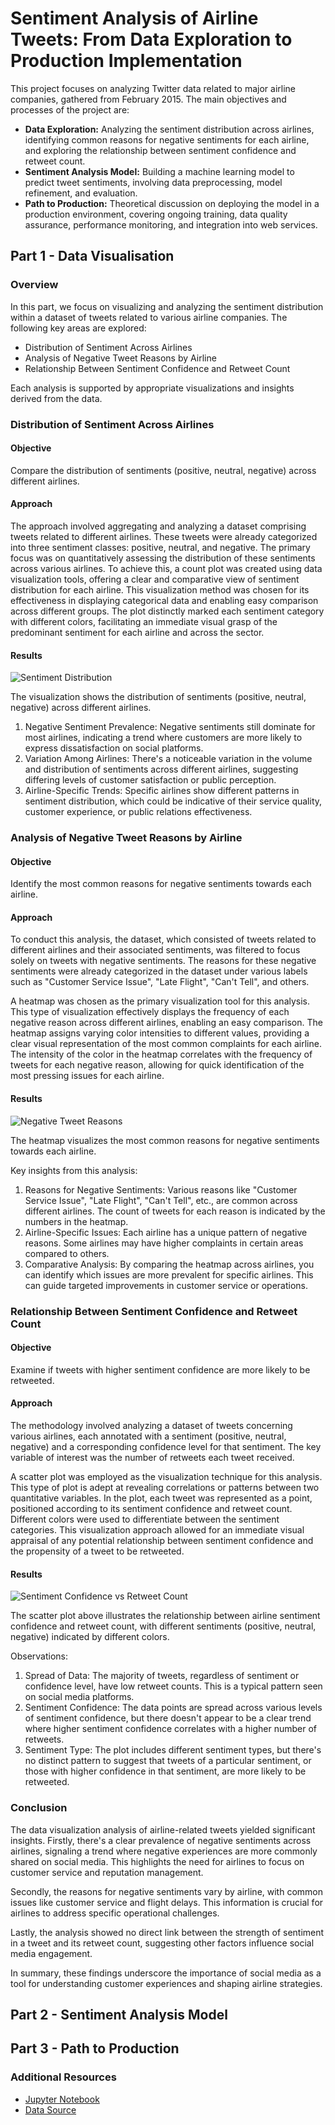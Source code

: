 
# Sentiment Analysis of Airline Tweets: From Data Exploration to Production Implementation

This project focuses on analyzing Twitter data related to major airline companies, gathered from February 2015. The main objectives and processes of the project are:

+ **Data Exploration:** Analyzing the sentiment distribution across airlines, identifying common reasons for negative sentiments for each airline, and exploring the relationship between sentiment confidence and retweet count.
+ **Sentiment Analysis Model:** Building a machine learning model to predict tweet sentiments, involving data preprocessing, model refinement, and evaluation.
+ **Path to Production:** Theoretical discussion on deploying the model in a production environment, covering ongoing training, data quality assurance, performance monitoring, and integration into web services.

## Part 1 - Data Visualisation

### Overview
In this part, we focus on visualizing and analyzing the sentiment distribution within a dataset of tweets related to various airline companies. The following key areas are explored:

- Distribution of Sentiment Across Airlines
- Analysis of Negative Tweet Reasons by Airline
- Relationship Between Sentiment Confidence and Retweet Count

Each analysis is supported by appropriate visualizations and insights derived from the data.

### Distribution of Sentiment Across Airlines

#### Objective
Compare the distribution of sentiments (positive, neutral, negative) across different airlines.

#### Approach
The approach involved aggregating and analyzing a dataset comprising tweets related to different airlines. These tweets were already categorized into three sentiment classes: positive, neutral, and negative. The primary focus was on quantitatively assessing the distribution of these sentiments across various airlines. To achieve this, a count plot was created using data visualization tools, offering a clear and comparative view of sentiment distribution for each airline. This visualization method was chosen for its effectiveness in displaying categorical data and enabling easy comparison across different groups. The plot distinctly marked each sentiment category with different colors, facilitating an immediate visual grasp of the predominant sentiment for each airline and across the sector.

#### Results
![Sentiment Distribution](https://github.com/zaitanabil/Airline-Tweets-Sentiment/blob/main/Distribution%20of%20Sentiments%20Across%20Different%20Airlines.png)

The visualization shows the distribution of sentiments (positive, neutral, negative) across different airlines.
1) Negative Sentiment Prevalence: Negative sentiments still dominate for most airlines, indicating a trend where customers are more likely to express dissatisfaction on social platforms.
2) Variation Among Airlines: There's a noticeable variation in the volume and distribution of sentiments across different airlines, suggesting differing levels of customer satisfaction or public perception.
3) Airline-Specific Trends: Specific airlines show different patterns in sentiment distribution, which could be indicative of their service quality, customer experience, or public relations effectiveness.

### Analysis of Negative Tweet Reasons by Airline

#### Objective
Identify the most common reasons for negative sentiments towards each airline.

#### Approach
To conduct this analysis, the dataset, which consisted of tweets related to different airlines and their associated sentiments, was filtered to focus solely on tweets with negative sentiments. The reasons for these negative sentiments were already categorized in the dataset under various labels such as "Customer Service Issue", "Late Flight", "Can't Tell", and others.

A heatmap was chosen as the primary visualization tool for this analysis. This type of visualization effectively displays the frequency of each negative reason across different airlines, enabling an easy comparison. The heatmap assigns varying color intensities to different values, providing a clear visual representation of the most common complaints for each airline. The intensity of the color in the heatmap correlates with the frequency of tweets for each negative reason, allowing for quick identification of the most pressing issues for each airline.

#### Results
![Negative Tweet Reasons](https://github.com/zaitanabil/Airline-Tweets-Sentiment/blob/main/Most%20Common%20Reasons%20for%20Negative%20Sentiments%20by%20Airline.png)

The heatmap visualizes the most common reasons for negative sentiments towards each airline.

Key insights from this analysis:

1) Reasons for Negative Sentiments: Various reasons like "Customer Service Issue", "Late Flight", "Can't Tell", etc., are common across different airlines. The count of tweets for each reason is indicated by the numbers in the heatmap.
2) Airline-Specific Issues: Each airline has a unique pattern of negative reasons. Some airlines may have higher complaints in certain areas compared to others.
3) Comparative Analysis: By comparing the heatmap across airlines, you can identify which issues are more prevalent for specific airlines. This can guide targeted improvements in customer service or operations.

### Relationship Between Sentiment Confidence and Retweet Count

#### Objective
Examine if tweets with higher sentiment confidence are more likely to be retweeted.

#### Approach
The methodology involved analyzing a dataset of tweets concerning various airlines, each annotated with a sentiment (positive, neutral, negative) and a corresponding confidence level for that sentiment. The key variable of interest was the number of retweets each tweet received.

A scatter plot was employed as the visualization technique for this analysis. This type of plot is adept at revealing correlations or patterns between two quantitative variables. In the plot, each tweet was represented as a point, positioned according to its sentiment confidence and retweet count. Different colors were used to differentiate between the sentiment categories. This visualization approach allowed for an immediate visual appraisal of any potential relationship between sentiment confidence and the propensity of a tweet to be retweeted.

#### Results
![Sentiment Confidence vs Retweet Count](https://github.com/zaitanabil/Airline-Tweets-Sentiment/blob/main/Relationship%20Between%20Sentiment%20Confidence%20and%20Retweet%20Count.png)

The scatter plot above illustrates the relationship between airline sentiment confidence and retweet count, with different sentiments (positive, neutral, negative) indicated by different colors.

Observations:

1) Spread of Data: The majority of tweets, regardless of sentiment or confidence level, have low retweet counts. This is a typical pattern seen on social media platforms.
2) Sentiment Confidence: The data points are spread across various levels of sentiment confidence, but there doesn't appear to be a clear trend where higher sentiment confidence correlates with a higher number of retweets.
3) Sentiment Type: The plot includes different sentiment types, but there's no distinct pattern to suggest that tweets of a particular sentiment, or those with higher confidence in that sentiment, are more likely to be retweeted.

### Conclusion
The data visualization analysis of airline-related tweets yielded significant insights. Firstly, there's a clear prevalence of negative sentiments across airlines, signaling a trend where negative experiences are more commonly shared on social media. This highlights the need for airlines to focus on customer service and reputation management.

Secondly, the reasons for negative sentiments vary by airline, with common issues like customer service and flight delays. This information is crucial for airlines to address specific operational challenges.

Lastly, the analysis showed no direct link between the strength of sentiment in a tweet and its retweet count, suggesting other factors influence social media engagement.

In summary, these findings underscore the importance of social media as a tool for understanding customer experiences and shaping airline strategies.

## Part 2 - Sentiment Analysis Model

## Part 3 - Path to Production

### Additional Resources
- [Jupyter Notebook](path/to/jupyter_notebook.ipynb)
- [Data Source](path/to/data_source.csv)
